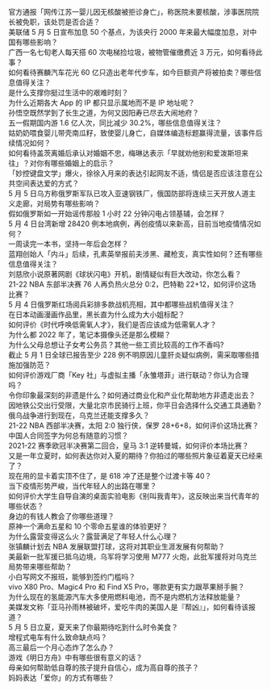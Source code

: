 官方通报「网传江苏一婴儿因无核酸被拒诊身亡」，称医院未要核酸，涉事医院院长被免职，该处罚是否合适？  
美联储 5 月 5 日宣布加息 50 个基点，为该央行 2000 年来最大幅度加息，对中国有哪些影响？  
广西一名七旬老人每天搭 60 次电梯捡垃圾，被物管催缴费近 3 万元，如何看待此事？  
如何看待赛麟汽车花光 60 亿只造出老年代步车，如今巨额资产将被拍卖？哪些信息值得关注？  
是什么支撑你挺过生活中的艰难时刻？  
为什么近期各大 App 的 IP 都只显示属地而不是 IP 地址呢？  
孙悟空既然学到了长生之道，为何又因阳寿已尽去大闹地府？  
五一假期国内游 1.6 亿人次，同比减少 30.2%，哪些信息值得关注？  
姑奶奶喂食婴儿带壳南瓜籽，致使婴儿身亡，自媒体编造标题赢得流量，该事件后续情况如何？  
如何看待盖茨离婚后承认对婚姻不忠，梅琳达表示「早就劝他别和爱泼斯坦来往」？对你有哪些婚姻上的启示？  
「妙控键盘文学」爆火，徐徐入月来的表达引起网友不适，情侣是否应该注意在公共空间表达爱的方式？  
5 月 5 日乌方称俄罗斯军队已攻入亚速钢铁厂，俄国防部将连续三天开放人道主义走廊，对局势有哪些影响？  
假如俄罗斯如一开始谣传那般 1 小时 22 分钟闪电占领基辅，会怎样？  
5 月 4 日台湾新增 28420 例本地病例，再创疫情以来新高，目前当地疫情情况如何？  
一周读完一本书，坚持一年后会怎样？  
蓝翔创始人「内斗」后续，孔素英举报前夫涉黑、藏枪支，真实性如何？还有哪些信息值得关注？  
刘慈欣小说原著网剧《球状闪电》开机，剧情疑似有巨大改动，你怎么看？  
21-22 NBA 东部半决赛 76 人再负热火总分 0:2，巴特勒 22+12，如何评价这场比赛？  
5 月 4 日俄罗斯红场阅兵彩排多款战机亮相，其中都哪些战机值得关注？  
在日本动画漫画作品里，黑长直为什么成为大小姐标配？  
如何评价《时代呼唤低需氧人才》，我们是否应该成为低需氧人才？  
为什么都 2022 年了，笔记本摄像头还是那么模糊？  
为什么父母总想让子女考公务员？其他一些工资比较高的工作不香吗?  
截止 5 月 1 日全球已报告至少 228 例不明原因儿童肝炎疑似病例，需采取哪些措施加强防范？  
如何评价游戏厂商「Key 社」与虚拟主播「永雏塔菲」进行联动？你认为合理吗？  
令你印象最深刻的非遗是什么？如何通过商业化和产业化帮助地方非遗走出去？  
因地铁公交出行受限，大量北京市民骑行上班，你平日会选择什么交通工具通勤？  
俄乌战争进行到现在，乌克兰还能支撑多久？  
21-22 NBA 西部半决赛，太阳 2:0 独行侠，保罗 28+6+8，如何评价这场比赛？  
中国人合同签字为何总有随意的习惯？  
2021-22 赛季欧冠半决赛第二回合，皇马 3:1 逆转曼城，如何评价本场比赛？  
又是一年立夏时，如何表达你对入夏的期待？你拍过的哪些照片象征着夏天已经来了？  
现在用的显卡着实顶不住了，是 618 冲了还是整个过渡卡等 40？  
当下疫情形势严峻，当代年轻人的出路在哪里？  
如何评价大学生自导自演的桌面实验电影《别叫我青年》，这反映出来当代青年的哪些状态？  
身边的有钱人教会了你哪些道理？  
原神一个满命五星和 10 个零命五星谁的体验更好？  
为什么露营变得这么火？露营满足了年轻人什么心理？  
张镇麟计划去 NBA 发展联盟打球，这将对其职业生涯发展有何帮助？  
美最新一批军援已抵乌边境，乌军将学习使用 M777 火炮，此批军援将对乌克兰局势带来哪些帮助？  
小白写网文不报班，能够到签约门槛吗？  
vivo X80 Pro、Magic4 Pro 和 Find X5 Pro，哪款更有实力跟苹果掰手腕？  
为什么现在的氢能源汽车大多使用燃料电池，而不是内燃机方法释放能量？  
美媒发文称「亚马孙雨林被破坏，爱吃牛肉的美国人是『帮凶』」，如何看待该报道？  
5 月 5 日立夏，夏天来了你最期待吃到什么时令美食？  
增程式电车有什么致命缺点吗？  
高三最后一个月心态炸了怎么办？  
游戏《明日方舟》中有哪些很有意义的话？  
母亲如何帮助低自尊的孩子提升自信心，成为高自尊的孩子？  
妈妈表达「爱你」的方式有哪些？  
